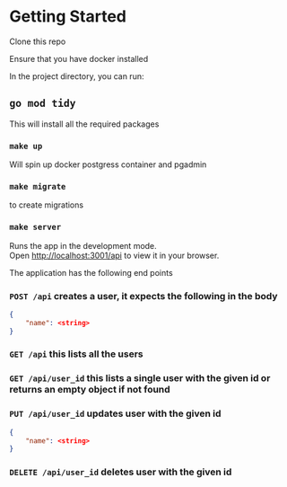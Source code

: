 # Getting Started

Clone this repo

Ensure that you have docker installed

In the project directory, you can run:

## `go mod tidy`  

This will install all the required packages

### `make up`

Will spin up docker postgress container and pgadmin

### `make migrate`

to create migrations

### `make server`

Runs the app in the development mode.\
Open [http://localhost:3001/api](http://localhost:3001/api) to view it in your browser.

The application has the following end points

### `POST /api` creates a user, it expects the following in the body

```JSON
{
    "name": <string>
}
```

### `GET /api` this lists all the users

### `GET /api/user_id` this lists  a single user with the given id or returns an empty object if not found

### `PUT /api/user_id` updates  user with the given id

```JSON
{
    "name": <string>
}
```

### `DELETE /api/user_id` deletes  user with the given id
